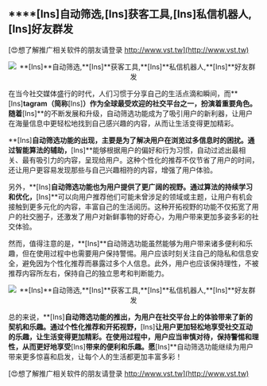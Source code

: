 ## ****[Ins]**自动筛选,**[Ins]**获客工具,**[Ins]**私信机器人,**[Ins]**好友群发**

[😍想了解推广相关软件的朋友请登录 http://www.vst.tw](http://www.vst.tw)

 <center><img src="https://vst.tw/MP4/tuiguang/png/0.png" alt="**[Ins]**自动筛选,**[Ins]**获客工具,**[Ins]**私信机器人,**[Ins]**好友群发"></center>

在当今社交媒体盛行的时代，人们习惯于分享自己的生活点滴和瞬间，而**[Ins]**tagram（简称**[Ins]**）作为全球最受欢迎的社交平台之一，扮演着重要角色。随着**[Ins]**的不断发展和升级，自动筛选功能成为了吸引用户的新利器，让用户在海量信息中更轻松地找到自己感兴趣的内容，从而让生活变得更加精彩。

**[Ins]**自动筛选功能的出现，主要是为了解决用户在浏览过多信息时的困扰。通过智能算法的辅助，**[Ins]**能够根据用户的偏好和行为习惯，自动过滤出最相关、最有吸引力的内容，呈现给用户。这种个性化的推荐不仅节省了用户的时间，还让用户更容易发现那些与自己兴趣相符的内容，增强了用户体验。

另外，**[Ins]**自动筛选功能也为用户提供了更广阔的视野。通过算法的持续学习和优化，**[Ins]**可以向用户推荐他们可能未曾涉足的领域或主题，让用户有机会接触到更多元化的内容，丰富自己的生活阅历。这种开拓视野的功能不仅拓宽了用户的社交圈子，还激发了用户对新鲜事物的好奇心，为用户带来更加多姿多彩的社交体验。

然而，值得注意的是，**[Ins]**自动筛选功能虽然能够为用户带来诸多便利和乐趣，但在使用过程中也需要用户保持警惕。用户应该时刻关注自己的隐私和信息安全，避免因为个性化推荐而暴露过多个人信息。此外，用户也应该保持理性，不被推荐内容所左右，保持自己的独立思考和判断能力。

 <center><img src="https://vst.tw/MP4/tuiguang/png/4.png" alt="**[Ins]**自动筛选,**[Ins]**获客工具,**[Ins]**私信机器人,**[Ins]**好友群发"></center>

总的来说，**[Ins]**自动筛选功能的推出，为用户在社交平台上的体验带来了新的契机和乐趣。通过个性化推荐和开拓视野，**[Ins]**让用户更加轻松地享受社交互动的乐趣，让生活变得更加精彩。在使用过程中，用户应当审慎对待，保持警惕和理性，从而更好地享受**[Ins]**带来的便利和乐趣。愿**[Ins]**自动筛选功能继续为用户带来更多惊喜和启发，让每个人的生活都更加丰富多彩！

[😍想了解推广相关软件的朋友请登录 http://www.vst.tw](http://www.vst.tw)



